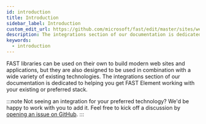 ```yaml
---
id: introduction
title: Introduction
sidebar_label: Introduction
custom_edit_url: https://github.com/microsoft/fast/edit/master/sites/website/versioned_docs/version-legacy/integrations/introduction.md
description: The integrations section of our documentation is dedicated to helping you get FAST Element working with your existing or preferred stack.
keywords:
  - introduction
---
```


FAST libraries can be used on their own to build modern web sites and applications, but they are also designed to be used in combination with a wide variety of existing technologies. The integrations section of our documentation is dedicated to helping you get FAST Element working with your existing or preferred stack.

:::note
Not seeing an integration for your preferred technology? We'd be happy to work with you to add it. Feel free to kick off a discussion by [opening an issue on GitHub](https://github.com/microsoft/fast/issues).
:::